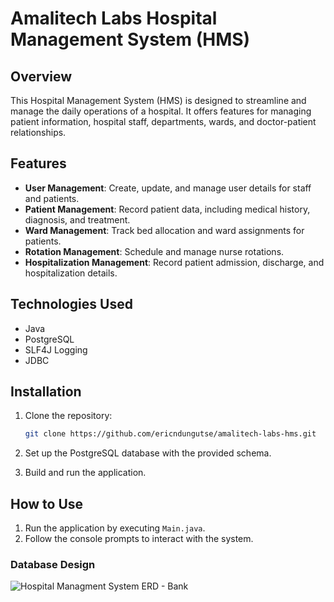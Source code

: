 # Amalitech Labs Hospital Management System (HMS)

## Overview

This Hospital Management System (HMS) is designed to streamline and manage the daily operations of a hospital. It offers features for managing patient information, hospital staff, departments, wards, and doctor-patient relationships.

## Features

* **User Management**: Create, update, and manage user details for staff and patients.
* **Patient Management**: Record patient data, including medical history, diagnosis, and treatment.
* **Ward Management**: Track bed allocation and ward assignments for patients.
* **Rotation Management**: Schedule and manage nurse rotations.
* **Hospitalization Management**: Record patient admission, discharge, and hospitalization details.

## Technologies Used

* Java
* PostgreSQL
* SLF4J Logging
* JDBC

## Installation

1. Clone the repository:

   ```bash
   git clone https://github.com/ericndungutse/amalitech-labs-hms.git
   ```
2. Set up the PostgreSQL database with the provided schema.
3. Build and run the application.

## How to Use

1. Run the application by executing `Main.java`.
2. Follow the console prompts to interact with the system.

### Database Design
![Hospital Managment System ERD - Bank](https://github.com/user-attachments/assets/e8f7b707-e50d-4b81-a7ac-43c735476dd8)


